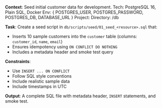 **Context**:
Seed initial customer data for development.
Tech: PostgreSQL 16, Plain SQL, Docker
Env: { POSTGRES_USER, POSTGRES_PASSWORD, POSTGRES_DB, DATABASE_URL }
Project: <project-name>
Directory: /db

**Task**:
Create a seed script in `db/scripts/seed/01_seed_<resource>.sql` that:
- Inserts 10 sample customers into the `customer` table (columns: `customer_id`, `name`, `email`)
- Ensures idempotency using `ON CONFLICT DO NOTHING`
- Includes a metadata header and smoke test query

**Constraints**:
- Use `INSERT ... ON CONFLICT`
- Follow SQL style conventions
- Include realistic sample data
- Include timestamps in UTC

**Output**:
A complete SQL file with metadata header, `INSERT` statements, and smoke test.
